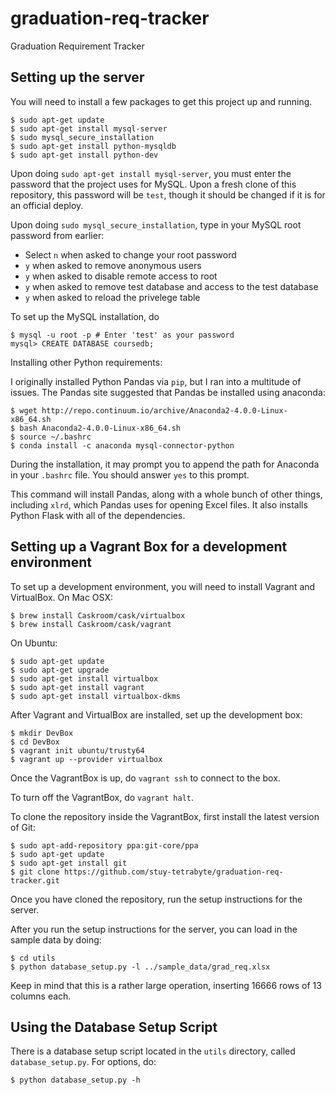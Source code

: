 # graduation-req-tracker
Graduation Requirement Tracker

## Setting up the server

You will need to install a few packages to get this project up and running.

```
$ sudo apt-get update
$ sudo apt-get install mysql-server
$ sudo mysql_secure_installation
$ sudo apt-get install python-mysqldb
$ sudo apt-get install python-dev
```

Upon doing `sudo apt-get install mysql-server`, you must enter the password that
the project uses for MySQL. Upon a fresh clone of this repository, this password
will be `test`, though it should be changed if it is for an official deploy.

Upon doing `sudo mysql_secure_installation`, type in your MySQL root password
from earlier:

- Select `n` when asked to change your root password
- `y` when asked to remove anonymous users
- `y` when asked to disable remote access to root
- `y` when asked to remove test database and access to the test database
- `y` when asked to reload the privelege table

To set up the MySQL installation, do

```
$ mysql -u root -p # Enter 'test' as your password
mysql> CREATE DATABASE coursedb;
```

Installing other Python requirements:

I originally installed Python Pandas via `pip`, but I ran into a multitude of
issues. The Pandas site suggested that Pandas be installed using anaconda:

```
$ wget http://repo.continuum.io/archive/Anaconda2-4.0.0-Linux-x86_64.sh
$ bash Anaconda2-4.0.0-Linux-x86_64.sh
$ source ~/.bashrc
$ conda install -c anaconda mysql-connector-python
```

During the installation, it may prompt you to append the path for Anaconda in
your `.bashrc` file. You should answer `yes` to this prompt.

This command will install Pandas, along with a whole bunch of other things,
including `xlrd`, which Pandas uses for opening Excel files. It also installs
Python Flask with all of the dependencies.

## Setting up a Vagrant Box for a development environment

To set up a development environment, you will need to install Vagrant and
VirtualBox. On Mac OSX:

```
$ brew install Caskroom/cask/virtualbox
$ brew install Caskroom/cask/vagrant
```

On Ubuntu:

```
$ sudo apt-get update
$ sudo apt-get upgrade
$ sudo apt-get install virtualbox
$ sudo apt-get install vagrant
$ sudo apt-get install virtualbox-dkms
```

After Vagrant and VirtualBox are installed, set up the development box:

```
$ mkdir DevBox
$ cd DevBox
$ vagrant init ubuntu/trusty64
$ vagrant up --provider virtualbox
```

Once the VagrantBox is up, do `vagrant ssh` to connect to the box.

To turn off the VagrantBox, do `vagrant halt`.

To clone the repository inside the VagrantBox, first install the latest version
of Git:

```
$ sudo apt-add-repository ppa:git-core/ppa
$ sudo apt-get update
$ sudo apt-get install git
$ git clone https://github.com/stuy-tetrabyte/graduation-req-tracker.git
```

Once you have cloned the repository, run the setup instructions for the server.

After you run the setup instructions for the server, you can load in the
sample data by doing:

```
$ cd utils
$ python database_setup.py -l ../sample_data/grad_req.xlsx
```

Keep in mind that this is a rather large operation, inserting 16666 rows of 13
columns each.

## Using the Database Setup Script

There is a database setup script located in the `utils` directory, called
`database_setup.py`. For options, do:

```
$ python database_setup.py -h
```

